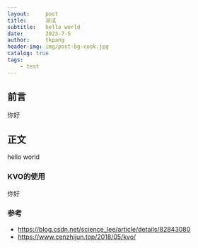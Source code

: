 ```yaml
---
layout:     post
title:      测试
subtitle:   hello world
date:       2023-7-5
author:     tkpang
header-img: img/post-bg-cook.jpg
catalog: true
tags:
    - test
---
```


## 前言

你好


## 正文

hello world

### KVO的使用

你好

### 参考
- https://blog.csdn.net/science_lee/article/details/82843080
- https://www.cenzhijun.top/2018/05/kvo/